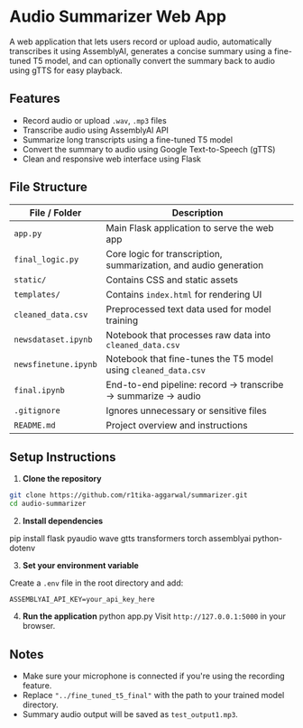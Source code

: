 # Audio Summarizer Web App
A web application that lets users record or upload audio, automatically transcribes it using AssemblyAI, generates a concise summary using a fine-tuned T5 model, and can optionally convert the summary back to audio using gTTS for easy playback.

## Features
- Record audio or upload `.wav`, `.mp3` files
- Transcribe audio using AssemblyAI API
- Summarize long transcripts using a fine-tuned T5 model
- Convert the summary to audio using Google Text-to-Speech (gTTS)
- Clean and responsive web interface using Flask

## File Structure

| File / Folder           | Description |
|-------------------------|-------------|
| `app.py`                | Main Flask application to serve the web app |
| `final_logic.py`        | Core logic for transcription, summarization, and audio generation |
| `static/`               | Contains CSS and static assets |
| `templates/`            | Contains `index.html` for rendering UI |
| `cleaned_data.csv`      | Preprocessed text data used for model training |
| `newsdataset.ipynb`     | Notebook that processes raw data into `cleaned_data.csv` |
| `newsfinetune.ipynb`    | Notebook that fine-tunes the T5 model using `cleaned_data.csv` |
| `final.ipynb`           | End-to-end pipeline: record → transcribe → summarize → audio |
| `.gitignore`            | Ignores unnecessary or sensitive files |
| `README.md`             | Project overview and instructions |

## Setup Instructions

1. **Clone the repository**

```bash
git clone https://github.com/r1tika-aggarwal/summarizer.git
cd audio-summarizer
```

2. **Install dependencies**

pip install flask pyaudio wave gtts transformers torch assemblyai python-dotenv

3. **Set your environment variable**

Create a `.env` file in the root directory and add:

```
ASSEMBLYAI_API_KEY=your_api_key_here
```

4. **Run the application**
python app.py
Visit `http://127.0.0.1:5000` in your browser.

## Notes
- Make sure your microphone is connected if you're using the recording feature.
- Replace `"../fine_tuned_t5_final"` with the path to your trained model directory.
- Summary audio output will be saved as `test_output1.mp3`.
